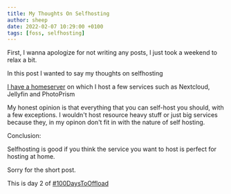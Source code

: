 ```yaml
---
title: My Thoughts On Selfhosting
author: sheep
date: 2022-02-07 10:29:00 +0100
tags: [foss, selfhosting]
---
```


First, I wanna apologize for not writing any posts, I just took a weekend to relax a bit.

In this post I wanted to say my thoughts on selfhosting

[I have a homeserver](https://sheepdev.xyz/posts/building-a-home-server/) on which I host a few services such as Nextcloud, Jellyfin and PhotoPrism

My honest opinion is that everything that you can self-host you should, with a few exceptions. I wouldn't host resource heavy stuff or just big services because they, in my opinon don't fit in with the nature of self hosting.

Conclusion:

Selfhosting is good if you think the service you want to host is perfect for hosting at home.

Sorry for the short post.

This is day 2 of [#100DaysToOffload](https://100daystooffload.com)
